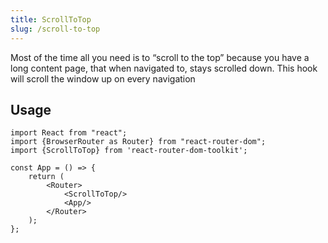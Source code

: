 ```yaml
---
title: ScrollToTop
slug: /scroll-to-top
---
```


Most of the time all you need is to “scroll to the top” because you have a long content page, that when navigated to, stays scrolled down. This hook will scroll the window up on every navigation

## Usage

```tsx
import React from "react";
import {BrowserRouter as Router} from "react-router-dom";
import {ScrollToTop} from 'react-router-dom-toolkit';

const App = () => {
    return (
        <Router>
            <ScrollToTop/>
            <App/>
        </Router>
    );
};
```
